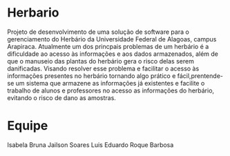 # Herbario
Projeto de desenvolvimento de uma solução de software para o gerenciamento do Herbário da Universidade Federal de Alagoas, campus Arapiraca. 
Atualmente um dos princpais problemas de um herbário é a dificuldade ao acesso às informações e aos dados armazenados, além de que o manuseio das plantas do herbário gera o risco delas serem danificadas. Visando resolver esse problema e facilitar o acesso às informações presentes no herbário tornando algo prático e fácil,prentende-se um sistema que armazene as informações já existentes e facilite o trabalho de alunos e professores no acesso as informações do herbário, evitando o risco de dano as amostras.

# Equipe
Isabela Bruna 
Jailson Soares
Luis Eduardo
Roque Barbosa

